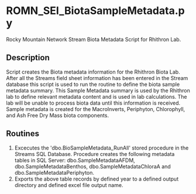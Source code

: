 # ROMN_SEI_BiotaSampleMetadata.py
Rocky Mountain Network Stream Biota Metadata Script for Rhithron Lab. 

## Description
Script creates the Biota metadata information for the Rhithron Biota Lab.  After all the Streams field sheet information has been entered in the Stream database this script is used to run the routine to define the biota sample metadata summary. This Sample Metadata summary is used by the Rhithron lab to define relevant metadata content and is used in lab calculations. The lab will be unable to process biota data until this information is received.  Sample metadata is created for the MacroInverts, Periphyton, Chlorophyll, and Ash Free Dry Mass biota components.

## Routines
1) Excecutes the 'dbo.BioSampleMetadata_RunAll' stored procedure in the Streams SQL Database. Procedure creates the following metadata tables in SQL Server:
dbo.SampleMetadataAFDM, dbo.SampleMetadataBenthos, dbo.SampleMetadataChloraA and dbo.SampleMetadataPeriphyton.<br>
2) Exports the above table records by defined year to a defined output directory and defined excel file output name.

